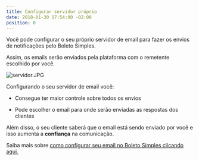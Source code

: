 ```yaml
---
title: Configurar servidor próprio
date: 2018-01-30 17:54:00 -02:00
position: 0
---
```


Você pode configurar o seu próprio servidor de email para fazer os envios de notificações pelo Boleto Simples.

Assim, os emails serão enviados pela plataforma com o remetente escolhido por você.

![servidor.JPG](/uploads/servidor.JPG)

Configurando o seu servidor de email você:

* Consegue ter maior controle sobre todos os envios

* Pode escolher o email para onde serão enviadas as respostas dos clientes

Além disso, o seu cliente saberá que o email está sendo enviado por você e isso aumenta a **confiança** na comunicação.

Saiba mais sobre [como configurar seu email no Boleto Simples clicando aqui.](https://suporte.boletosimples.com.br/article/tzjklxlw5c-como-configurar-seu-email-no-boleto-simples)
